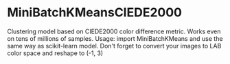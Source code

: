 # MiniBatchKMeansCIEDE2000
Clustering model based on CIEDE2000 color difference metric. Works even on tens of millions of samples. Usage: import MiniBatchKMeans and use the same way as scikit-learn model. Don't forget to convert your images to LAB color space and reshape to (-1,  3)
